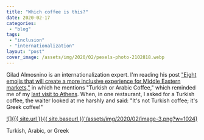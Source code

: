 ```yaml
---
title: "Which coffee is this?"
date: 2020-02-17
categories: 
 - "blog"
tags: 
 - "inclusion"
 - "internationalization"
layout: "post"
cover_image: /assets/img/2020/02/pexels-photo-2102818.webp
---
```


Gilad Almosnino is an internationalization expert. I'm reading his post ["Eight emojis that will create a more inclusive experience for Middle Eastern markets,"](https://www.worldreadyguides.com/post/eight-emojis-that-will-create-a-more-inclusive-experience-for-middle-eastern-markets) in which he mentions "Turkish or Arabic Coffee," which reminded me of my [last visit to Athens](https://gorelik.net/2020/01/08/athens-greece/). When, in one restaurant, I asked for a Turkish coffee, the waiter looked at me harshly and said: "It's not Turkish coffee; it's Greek coffee!"

[![]({{ site.url }}{{ site.baseurl }}'/assets/img/2020/02/image-3.png?w=1024)](https://www.worldreadyguides.com/post/eight-emojis-that-will-create-a-more-inclusive-experience-for-middle-eastern-markets' )

Turkish, Arabic, or Greek
